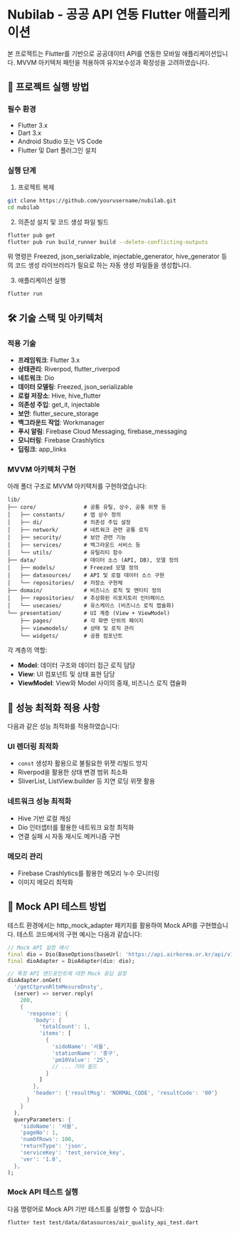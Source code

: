 # Nubilab - 공공 API 연동 Flutter 애플리케이션

본 프로젝트는 Flutter를 기반으로 공공데이터 API를 연동한 모바일 애플리케이션입니다. MVVM 아키텍처 패턴을 적용하여 유지보수성과 확장성을 고려하였습니다.

## 📱 프로젝트 실행 방법

### 필수 환경

- Flutter 3.x
- Dart 3.x
- Android Studio 또는 VS Code
- Flutter 및 Dart 플러그인 설치

### 실행 단계

1. 프로젝트 복제

```bash
git clone https://github.com/yourusername/nubilab.git
cd nubilab
```

2. 의존성 설치 및 코드 생성 파일 빌드

```bash
flutter pub get
flutter pub run build_runner build --delete-conflicting-outputs
```

위 명령은 Freezed, json_serializable, injectable_generator, hive_generator 등의 코드 생성 라이브러리가 필요로 하는 자동 생성 파일들을 생성합니다.

3. 애플리케이션 실행

```bash
flutter run
```

## 🛠️ 기술 스택 및 아키텍처

### 적용 기술

- **프레임워크**: Flutter 3.x
- **상태관리**: Riverpod, flutter_riverpod
- **네트워크**: Dio
- **데이터 모델링**: Freezed, json_serializable
- **로컬 저장소**: Hive, hive_flutter
- **의존성 주입**: get_it, injectable
- **보안**: flutter_secure_storage
- **백그라운드 작업**: Workmanager
- **푸시 알림**: Firebase Cloud Messaging, firebase_messaging
- **모니터링**: Firebase Crashlytics
- **딥링크**: app_links

### MVVM 아키텍처 구현

아래 폴더 구조로 MVVM 아키텍처를 구현하였습니다:

```
lib/
├── core/               # 공통 유틸, 상수, 공통 위젯 등
│   ├── constants/      # 앱 상수 정의
│   ├── di/             # 의존성 주입 설정
│   ├── network/        # 네트워크 관련 공통 로직
│   ├── security/       # 보안 관련 기능
│   ├── services/       # 백그라운드 서비스 등
│   └── utils/          # 유틸리티 함수
├── data/               # 데이터 소스 (API, DB), 모델 정의
│   ├── models/         # Freezed 모델 정의
│   ├── datasources/    # API 및 로컬 데이터 소스 구현
│   └── repositories/   # 저장소 구현체
├── domain/             # 비즈니스 로직 및 엔티티 정의
│   ├── repositories/   # 추상화된 리포지토리 인터페이스
│   └── usecases/       # 유스케이스 (비즈니스 로직 캡슐화)
└── presentation/       # UI 계층 (View + ViewModel)
    ├── pages/          # 각 화면 단위의 페이지
    ├── viewmodels/     # 상태 및 로직 관리
    └── widgets/        # 공용 컴포넌트
```

각 계층의 역할:

- **Model**: 데이터 구조와 데이터 접근 로직 담당
- **View**: UI 컴포넌트 및 상태 표현 담당
- **ViewModel**: View와 Model 사이의 중재, 비즈니스 로직 캡슐화

## 🚀 성능 최적화 적용 사항

다음과 같은 성능 최적화를 적용하였습니다:

### UI 렌더링 최적화

- `const` 생성자 활용으로 불필요한 위젯 리빌드 방지
- Riverpod을 활용한 상태 변경 범위 최소화
- SliverList, ListView.builder 등 지연 로딩 위젯 활용

### 네트워크 성능 최적화

- Hive 기반 로컬 캐싱
- Dio 인터셉터를 활용한 네트워크 요청 최적화
- 연결 실패 시 자동 재시도 메커니즘 구현

### 메모리 관리

- Firebase Crashlytics를 활용한 메모리 누수 모니터링
- 이미지 메모리 최적화

## 🧪 Mock API 테스트 방법

테스트 환경에서는 http_mock_adapter 패키지를 활용하여 Mock API를 구현했습니다. 테스트 코드에서의 구현 예시는 다음과 같습니다:

```dart
// Mock API 설정 예시
final dio = Dio(BaseOptions(baseUrl: 'https://api.airkorea.or.kr/api/v1'));
final dioAdapter = DioAdapter(dio: dio);

// 특정 API 엔드포인트에 대한 Mock 응답 설정
dioAdapter.onGet(
  '/getCtprvnRltmMesureDnsty',
  (server) => server.reply(
    200,
    {
      'response': {
        'body': {
          'totalCount': 1,
          'items': [
            {
              'sidoName': '서울',
              'stationName': '중구',
              'pm10Value': '25',
              // ... 기타 필드
            }
          ]
        },
        'header': {'resultMsg': 'NORMAL_CODE', 'resultCode': '00'}
      }
    }
  ),
  queryParameters: {
    'sidoName': '서울',
    'pageNo': 1,
    'numOfRows': 100,
    'returnType': 'json',
    'serviceKey': 'test_service_key',
    'ver': '1.0',
  },
);
```

### Mock API 테스트 실행

다음 명령어로 Mock API 기반 테스트를 실행할 수 있습니다:

```bash
flutter test test/data/datasources/air_quality_api_test.dart
```
